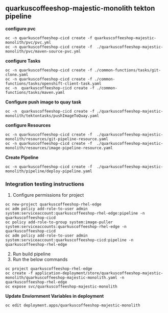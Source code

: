 ## quarkuscoffeeshop-majestic-monolith tekton pipeline


**configure pvc**
```
oc -n quarkuscoffeeshop-cicd create -f quarkuscoffeeshop-majestic-monolith/pvc/pvc.yml
oc -n quarkuscoffeeshop-cicd create -f  ./quarkuscoffeeshop-majestic-monolith/pvc/maven-source-pvc.yml
```


**configure Tasks**
```
oc -n quarkuscoffeeshop-cicd create -f ./common-functions/tasks/git-clone.yaml
oc -n quarkuscoffeeshop-cicd create -f ./common-functions/tasks/openshift-client-task.yaml
oc -n  quarkuscoffeeshop-cicd create -f ./common-functions/tasks/maven.yaml
```

**Configure push image to quay task**
```
oc -n  quarkuscoffeeshop-cicd create -f ./quarkuscoffeeshop-majestic-monolith/tektontasks/pushImageToQuay.yaml
```

**configure Resources**
```
oc -n quarkuscoffeeshop-cicd create -f  ./quarkuscoffeeshop-majestic-monolith/resources/git-pipeline-resource.yaml
oc -n quarkuscoffeeshop-cicd create -f  ./quarkuscoffeeshop-majestic-monolith/resources/image-pipeline-resource.yaml
```

**Create Pipeline**
```
oc -n quarkuscoffeeshop-cicd create -f  ./quarkuscoffeeshop-majestic-monolith/pipeline/deploy-pipeline.yaml
```


### Integration testing instructions 
1. Configure permissions for project
```
oc new-project quarkuscoffeeshop-rhel-edge
oc adm policy add-role-to-user admin system:serviceaccount:quarkuscoffeeshop-rhel-edge:pipeline -n quarkuscoffeeshop-cicd
oc policy add-role-to-group system:image-puller system:serviceaccounts:quarkuscoffeeshop-rhel-edge -n quarkuscoffeeshop-cicd
oc adm policy add-role-to-user admin system:serviceaccount:quarkuscoffeeshop-cicd:pipeline -n quarkuscoffeeshop-rhel-edge
```
2. Run build pipeline 
3. Run the below commands 

```
oc project quarkuscoffeeshop-rhel-edge
oc create -f application-deployment/store/quarkuscoffeeshop-majestic-monolith/quarkuscoffeeshop-majestic-monolith.yaml -n quarkuscoffeeshop-rhel-edge
oc expose svc/quarkuscoffeeshop-majestic-monolith    
```

**Update Enviornment Variables in deployment**
```
oc edit deployment.apps/quarkuscoffeeshop-majestic-monolith
```
